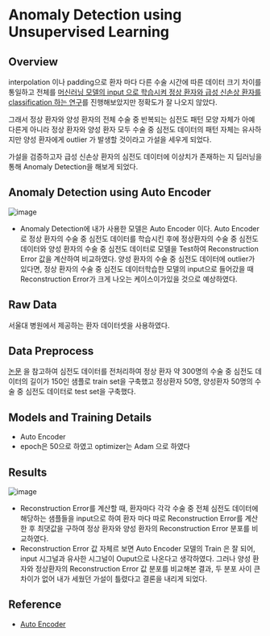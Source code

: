 # Anomaly Detection using Unsupervised Learning


## Overview

interpolation 이나 padding으로 환자 마다 다른 수술 시간에 따른 데이터 크기 차이를 통일하고
전체를 [머신러닝 모델의 input 으로 학습시켜 정상 환자와 급성 신손상 환자를 classification 하는 연구](https://github.com/HyeJung-Hwang/AKI_prediction_ML)를 진행해보았지만
정확도가 잘 나오지 않았다. 

그래서 정상 환자와 양성 환자의 전체 수술 중 반복되는 심전도 패턴 모양 자체가 아예 다른게
아니라 정상 환자와 양성 환자 모두 수술 중 심전도 데이터의 패턴 자체는 유사하지만 양성 환자에게 outlier 가 발생할 것이라고 가설을 세우게 되었다.

가설을 검증하고자 급성 신손상 환자의 심전도 데이터에 이상치가 존재하는 지 딥러닝을 통해 Anomaly Detection을 해보게 되었다.

## Anomaly Detection using Auto Encoder
![image](https://user-images.githubusercontent.com/79091824/199703294-d9016426-145e-4cd5-8ccb-25656d51b10b.png)

- Anomaly Detection에 내가 사용한 모델은  Auto Encoder 이다. Auto Encoder 로 정상 환자의 수술 중 심전도 데이터를 학습시킨 후에 정상환자의 수술 중 심전도 데이터와
양성 환자의 수술 중 심전도 데이터로 모델을 Test하여 Reconstruction Error 값을 계산하여 비교하였다. 양성 환자의 수술 중 심전도 데이터에 outlier가 있다면,
정상 환자의 수술 중 심전도 데이터학습한 모델의 input으로 들어갔을 때 Reconstruction Error가 크게 나오는 케이스이가있을 것으로 예상하였다.


## Raw Data
서울대 병원에서 제공하는 환자 데이터셋을 사용하였다.


## Data Preprocess

[논문](https://github.com/vitaldb/examples/blob/master/hypotension_mbp.ipynb) 을 참고하여
심전도 데이터를 전처리하여 정상 환자 약 300명의 수술 중 심전도 데이터의 길이가 150인 샘플로 train set을 구축했고
정상환자 50명, 양성환자 50명의 수술 중 심전도 데이터로 test set을 구축했다.


## Models and Training Details

- Auto Encoder
- epoch은 50으로 하였고 optimizer는 Adam 으로 하였다

## Results

![image](https://user-images.githubusercontent.com/79091824/199701259-3ded573e-0bb7-4f33-99ef-0ee6d1e9361a.png)

- Reconstruction Error를 계산할 때, 환자마다 각각 수술 중 전체 심전도 데이터에 해당하는 샘플들을 input으로 하여 환자 마다 따로 Reconstruction Error를 계산한 후 
 최댓값을 구하여 정상 환자와 양성 환자의 Reconstruction Error 분포를 비교하였다.
- Reconstruction Error 값 자체르 보면 Auto Encoder 모델의 Train 은 잘 되어, input 시그널과 유사한 시그널이 Ouput으로 나온다고 생각하였다. 그러나
양성 환자와 정상환자의 Reconstruction Error 값 분포를 비교해본 결과, 두 분포 사이 큰 차이가 없어 내가 세웠던 가설이 틀렸다고 결론을 내리게 되었다.



## Reference 
* [Auto Encoder](https://arxiv.org/pdf/2003.05991.pdf)


